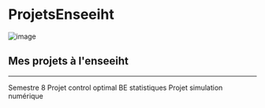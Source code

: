 # ProjetsEnseeiht
![image](https://github.com/brantcho/ProjetsEnseeiht/assets/82893225/e53b07ff-76bd-42f6-b726-76fc83d2a73b)

## Mes projets à l'enseeiht 
******************
Semestre 8 
 Projet control optimal 
 BE statistiques 
 Projet simulation numérique  
